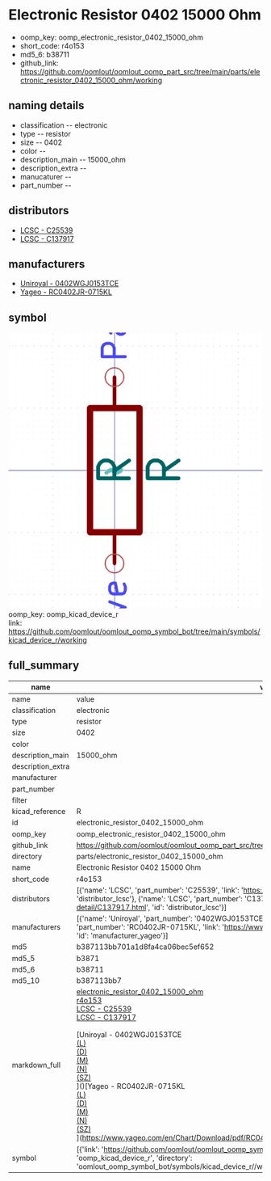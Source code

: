 # Electronic Resistor 0402 15000 Ohm

  
* oomp_key: oomp_electronic_resistor_0402_15000_ohm 
* short_code: r4o153
* md5_6: b38711  
* github_link: https://github.com/oomlout/oomlout_oomp_part_src/tree/main/parts/electronic_resistor_0402_15000_ohm/working  
## naming details
* classification -- electronic
* type -- resistor
* size -- 0402
* color -- 
* description_main -- 15000_ohm
* description_extra -- 
* manucaturer -- 
* part_number -- 

## distributors
* [LCSC - C25539](https://lcsc.com/product-detail/C25539.html)  
* [LCSC - C137917](https://lcsc.com/product-detail/C137917.html)  

## manufacturers
* [Uniroyal - 0402WGJ0153TCE]()  
* [Yageo - RC0402JR-0715KL](https://www.yageo.com/en/Chart/Download/pdf/RC0402JR-0715KL)  

## symbol

![](symbol/0/working/working_600.png)  
oomp_key: oomp_kicad_device_r  
link: https://github.com/oomlout/oomlout_oomp_symbol_bot/tree/main/symbols/kicad_device_r/working  


## full_summary
| name | value | 
| --- | --- | 
| name | value | 
| classification | electronic | 
| type | resistor | 
| size | 0402 | 
| color |  | 
| description_main | 15000_ohm | 
| description_extra |  | 
| manufacturer |  | 
| part_number |  | 
| filter |  | 
| kicad_reference | R | 
| id | electronic_resistor_0402_15000_ohm | 
| oomp_key | oomp_electronic_resistor_0402_15000_ohm | 
| github_link | https://github.com/oomlout/oomlout_oomp_part_src/tree/main/parts/electronic_resistor_0402_15000_ohm/working | 
| directory | parts/electronic_resistor_0402_15000_ohm | 
| name | Electronic Resistor 0402 15000 Ohm | 
| short_code | r4o153 | 
| distributors | [{'name': 'LCSC', 'part_number': 'C25539', 'link': 'https://lcsc.com/product-detail/C25539.html', 'id': 'distributor_lcsc'}, {'name': 'LCSC', 'part_number': 'C137917', 'link': 'https://lcsc.com/product-detail/C137917.html', 'id': 'distributor_lcsc'}] | 
| manufacturers | [{'name': 'Uniroyal', 'part_number': '0402WGJ0153TCE', 'link': '', 'id': 'manufacturer_uniroyal'}, {'name': 'Yageo', 'part_number': 'RC0402JR-0715KL', 'link': 'https://www.yageo.com/en/Chart/Download/pdf/RC0402JR-0715KL', 'id': 'manufacturer_yageo'}] | 
| md5 | b387113bb701a1d8fa4ca06bec5ef652 | 
| md5_5 | b3871 | 
| md5_6 | b38711 | 
| md5_10 | b387113bb7 | 
| markdown_full | [electronic_resistor_0402_15000_ohm](https://github.com/oomlout/oomlout_oomp_part_src/tree/main/parts/electronic_resistor_0402_15000_ohm/working)<br>[r4o153](https://github.com/oomlout/oomlout_oomp_part_src/tree/main/parts/electronic_resistor_0402_15000_ohm/working)<br>[LCSC - C25539<br>](https://lcsc.com/product-detail/C25539.html)[LCSC - C137917<br>](https://lcsc.com/product-detail/C137917.html)<br>[Uniroyal - 0402WGJ0153TCE<br>[(L)<br>](https://www.lcsc.com/search?q=0402WGJ0153TCE)[(D)<br>](https://www.digikey.com/en/products?,keywords=0402WGJ0153TCE)[(M)<br>](https://www.mouser.com/Search/Refine?Keyword=0402WGJ0153TCE)[(N)<br>](https://www.newark.com/search?st=0402WGJ0153TCE)[(SZ)<br>](https://so.szlcsc.com/global.html?k=0402WGJ0153TCE)]()[Yageo - RC0402JR-0715KL<br>[(L)<br>](https://www.lcsc.com/search?q=RC0402JR-0715KL)[(D)<br>](https://www.digikey.com/en/products?,keywords=RC0402JR-0715KL)[(M)<br>](https://www.mouser.com/Search/Refine?Keyword=RC0402JR-0715KL)[(N)<br>](https://www.newark.com/search?st=RC0402JR-0715KL)[(SZ)<br>](https://so.szlcsc.com/global.html?k=RC0402JR-0715KL)](https://www.yageo.com/en/Chart/Download/pdf/RC0402JR-0715KL) | 
| symbol | [{'link': 'https://github.com/oomlout/oomlout_oomp_symbol_bot/tree/main/symbols/kicad_device_r', 'oomp_key': 'oomp_kicad_device_r', 'directory': 'oomlout_oomp_symbol_bot/symbols/kicad_device_r//working/working.kicad_sym'}] | 

